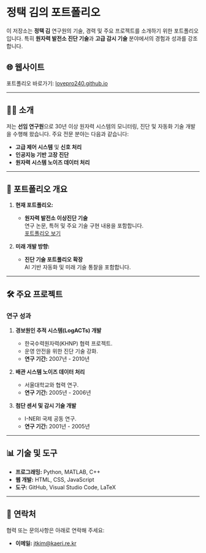 
# 정택 김의 포트폴리오

이 저장소는 **정택 김** 연구원의 기술, 경력 및 주요 프로젝트를 소개하기 위한 포트폴리오입니다. 특히 **원자력 발전소 진단 기술**과 **고급 감시 기술** 분야에서의 경험과 성과를 강조합니다.

## 🌐 웹사이트
포트폴리오 바로가기: [lovepro240.github.io](https://lovepro240.github.io)

---

## 🧑‍💼 소개
저는 **선임 연구원**으로 30년 이상 원자력 시스템의 모니터링, 진단 및 자동화 기술 개발을 수행해 왔습니다. 주요 전문 분야는 다음과 같습니다:
- **고급 제어 시스템** 및 **신호 처리**
- **인공지능 기반 고장 진단**
- **원자력 시스템 노이즈 데이터 처리**

---

## 📂 포트폴리오 개요

1. **현재 포트폴리오:**
   - **원자력 발전소 이상진단 기술**  
     연구 논문, 특허 및 주요 기술 구현 내용을 포함합니다.  
     [포트폴리오 보기](https://lovepro240.github.io)

2. **미래 개발 방향:**
   - **진단 기술 포트폴리오 확장**  
     AI 기반 자동화 및 미래 기술 통찰을 포함합니다.

---

## 🛠️ 주요 프로젝트

### 연구 성과
1. **경보원인 추적 시스템(LogACTs) 개발**  
   - 한국수력원자력(KHNP) 협력 프로젝트.  
   - 운영 안전을 위한 진단 기술 강화.  
   - **연구 기간:** 2007년 - 2010년

2. **배관 시스템 노이즈 데이터 처리**  
   - 서울대학교와 협력 연구.  
   - **연구 기간:** 2005년 - 2006년

3. **첨단 센서 및 감시 기술 개발**  
   - I-NERI 국제 공동 연구.  
   - **연구 기간:** 2001년 - 2005년

---

## 📊 기술 및 도구
- **프로그래밍:** Python, MATLAB, C++
- **웹 개발:** HTML, CSS, JavaScript
- **도구:** GitHub, Visual Studio Code, LaTeX

---

## 📜 연락처
협력 또는 문의사항은 아래로 연락해 주세요:
- **이메일:** [jtkim@kaeri.re.kr](mailto:jtkim@kaeri.re.kr)
